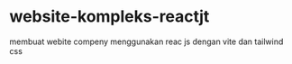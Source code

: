 # website-kompleks-reactjt
membuat webite compeny menggunakan reac js dengan vite dan tailwind css 
